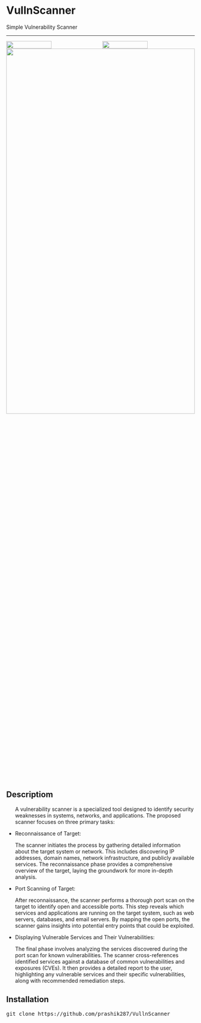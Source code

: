 <strong><h1> VullnScanner </h1></strong>
Simple Vulnerability Scanner
<hr>

<div style="display: flex; justify-content: space-between;">
  <img src="https://github.com/prashik287/VullnScanner/blob/main/screenshots/home.PNG" style="width: 49%;">
  <img src="https://github.com/prashik287/VullnScanner/blob/main/screenshots/portscan.PNG" style="width: 49%;">
</div>
  <img src="https://github.com/prashik287/VullnScanner/blob/main/screenshots/recon.png" style="width: 100%; height:50%">


<!-- ![alt text](https://github.com/prashik287/VullnScanner/blob/main/screenshots/home.PNG)
![alt text](https://github.com/prashik287/VullnScanner/blob/main/screenshots/portscan.PNG)
![alt text](https://github.com/prashik287/VullnScanner/blob/main/screenshots/recon.png) -->

<h2>Descriptiom</h2>
<ul>
<p>A vulnerability scanner is a specialized tool designed to identify security weaknesses in systems, networks, and applications. The proposed scanner focuses on three primary tasks:

<li>Reconnaissance of Target:</li>

The scanner initiates the process by gathering detailed information about the target system or network. This includes discovering IP addresses, domain names, network infrastructure, and publicly available services. The reconnaissance phase provides a comprehensive overview of the target, laying the groundwork for more in-depth analysis.

<li>Port Scanning of Target:</li>

After reconnaissance, the scanner performs a thorough port scan on the target to identify open and accessible ports. This step reveals which services and applications are running on the target system, such as web servers, databases, and email servers. By mapping the open ports, the scanner gains insights into potential entry points that could be exploited.

<li>Displaying Vulnerable Services and Their Vulnerabilities:</li>

The final phase involves analyzing the services discovered during the port scan for known vulnerabilities. The scanner cross-references identified services against a database of common vulnerabilities and exposures (CVEs). It then provides a detailed report to the user, highlighting any vulnerable services and their specific vulnerabilities, along with recommended remediation steps.</p>
</ul>


<h2>Installation</h2>


<pre>git clone https://github.com/prashik287/VullnScanner</pre>

